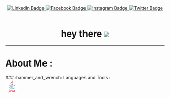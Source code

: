 
<!-- [![GitHub Streak](https://github-readme-streak-stats.herokuapp.com?user=iam-bkpl&theme=github-dark-blue)](https://git.io/streak-stats)
[![GitHub Streak](https://streak-stats.demolab.com/?user=iam-bkpl)](https://git.io/streak-stats) -->
<div align="center" >
  
<div id="badges">
  <a href="https://www.linkedin.com/in/iam-bkpl/" target="_blank">
    <img src="https://img.shields.io/badge/LinkedIn-blue?style=for-the-badge&logo=linkedin&logoColor=white" alt="LinkedIn Badge"/>
  </a>
  
  <a href="https://www.facebook.com/bkpl02" target="_blank">
    <img src="https://img.shields.io/badge/Facebook-blue?style=for-the-badge&logo=facebook&logoColor=white" alt="Facebook Badge"/>
  </a>
  
  <a href="https://www.instagram.com/iambkpl/" target="_blank">
    <img src="https://img.shields.io/badge/Instagram-red?style=for-the-badge&logo=instagram&logoColor=white" alt="Instagram Badge"/>
  </a>
  
  <a href="https://twitter.com/iam_bkpl" target="_blank">
    <img src="https://img.shields.io/badge/Twitter-blue?style=for-the-badge&logo=twitter&logoColor=white" alt="Twitter Badge"/>
  </a>
  
</div>
  <img src="https://komarev.com/ghpvc/?username=iam-bkpl&style=flat-square&color=blue" alt=""/>
  
  <h1>
  hey there
  <img src="https://media.giphy.com/media/hvRJCLFzcasrR4ia7z/giphy.gif" width="30px"/>
</h1>
  <hr/>
  
</div>
<div align="left">
  
  <h1>  About Me :</h1>
   </div>
  ### :hammer_and_wrench: Languages and Tools :
  <div>
    <img src="https://github.com/devicons/devicon/blob/master/icons/java/java-original-wordmark.svg" title="Java" alt="Java" width="40" height="40"/>&nbsp;
  <div>


